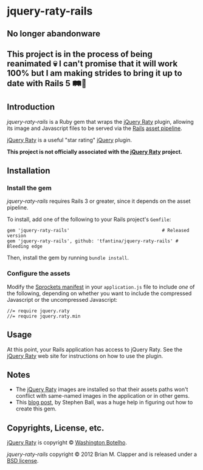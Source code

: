 # jquery-raty-rails

## No longer abandonware
This project is in the process of being reanimated 💀
I can't promise that it will work 100% but I am making strides to bring it up to
date with Rails 5 🛤🎉
----

## Introduction

*jquery-raty-rails* is a Ruby gem that wraps the [jQuery Raty][] plugin,
allowing its image and Javascript files to be served via the [Rails][]
[asset pipeline][].

[jQuery Raty][] is a useful "star rating" [jQuery][] plugin.

**This project is not officially associated with the [jQuery Raty][] project.**

## Installation

### Install the gem

*jquery-raty-rails* requires Rails 3 or greater, since it depends on the asset pipeline.

To install, add one of the following to your Rails project's `Gemfile`:

    gem 'jquery-raty-rails'                                  # Released version
    gem 'jquery-raty-rails', github: 'tfantina/jquery-raty-rails' # Bleeding edge

Then, install the gem by running `bundle install`.

### Configure the assets

Modify the [Sprockets manifest][] in your `application.js` file to include
*one* of the following, depending on whether you want to include the compressed
Javascript or the uncompressed Javascript:

    //= require jquery.raty
    //= require jquery.raty.min

## Usage

At this point, your Rails application has access to jQuery Raty. See the
[jQuery Raty][] web site for instructions on how to use the plugin.

## Notes

* The [jQuery Raty][] images are installed so that their assets paths won't
  conflict with same-named images in the application or in other gems.
* This [blog post][], by Stephen Ball, was a huge help in figuring out how
  to create this gem.

## Copyrights, License, etc.

[jQuery Raty][] is copyright &copy; [Washington Botelho][].

*jquery-raty-rails* copyright &copy; 2012 Brian M. Clapper and is released
under a [BSD license](/bmc/jquery-raty-rails/blob/master/LICENSE.md).

[blog post]: http://rakeroutes.com/blog/write-a-gem-for-the-rails-asset-pipeline/
[Rails]: http://rubyonrails.org/
[jQuery]: http://jquery.org/
[jQuery Raty]: http://www.wbotelhos.com/raty/
[asset pipeline]: http://guides.rubyonrails.org/asset_pipeline.html
[Sprockets manifest]: https://github.com/sstephenson/sprockets#the-directive-processor
[Washington Botelho]: https://github.com/wbotelhos

